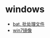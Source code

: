 # windows

+ [bat, 批处理文件](https://github.com/HudsonWu/linuxStudying/tree/master/less-is-more/windows/bat)
+ [win7镜像](https://github.com/HudsonWu/linuxStudying/blob/master/less-is-more/windows/win7_images.md)

